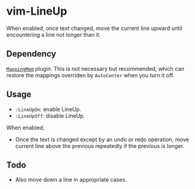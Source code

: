 # vim-LineUp

When enabled, once text changed, move the current line upward until
encountering a line not longer than it.

## Dependency

[`MappingMem`](https://github.com/Ace-Who/vim-MappingMem) plugin. This
is not necessary but recommended, which can restore the mappings overriden by
`AutoCenter` when you turn it off.

## Usage

- `:LineUpOn`: enable LineUp.
- `:LineUpOff`: disable LineUp.

When enabled,
     
- Once the text is changed except by an undo or redo operation, move current
line above the previous repeatedly if the previous is longer.

## Todo

- Also move down a line in appropriate cases.
